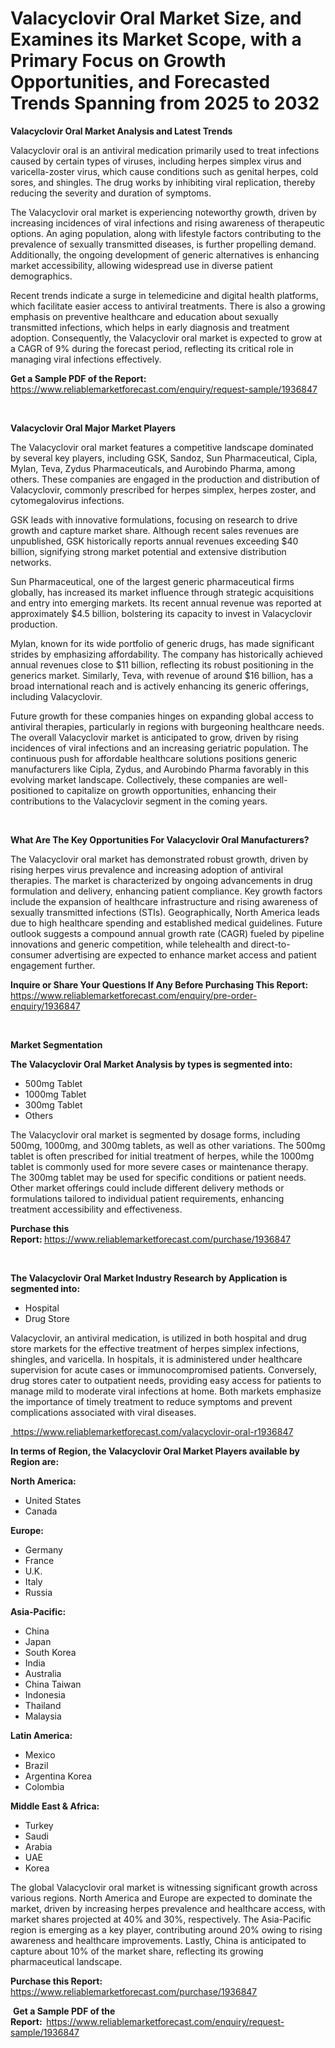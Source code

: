 <p><h1>Valacyclovir Oral Market Size, and Examines its Market Scope, with a Primary Focus on Growth Opportunities, and Forecasted Trends Spanning from 2025 to 2032</h1></p><p><strong>Valacyclovir Oral Market Analysis and Latest Trends</strong></p>
<p><p>Valacyclovir oral is an antiviral medication primarily used to treat infections caused by certain types of viruses, including herpes simplex virus and varicella-zoster virus, which cause conditions such as genital herpes, cold sores, and shingles. The drug works by inhibiting viral replication, thereby reducing the severity and duration of symptoms.</p><p>The Valacyclovir oral market is experiencing noteworthy growth, driven by increasing incidences of viral infections and rising awareness of therapeutic options. An aging population, along with lifestyle factors contributing to the prevalence of sexually transmitted diseases, is further propelling demand. Additionally, the ongoing development of generic alternatives is enhancing market accessibility, allowing widespread use in diverse patient demographics.</p><p>Recent trends indicate a surge in telemedicine and digital health platforms, which facilitate easier access to antiviral treatments. There is also a growing emphasis on preventive healthcare and education about sexually transmitted infections, which helps in early diagnosis and treatment adoption. Consequently, the Valacyclovir oral market is expected to grow at a CAGR of 9% during the forecast period, reflecting its critical role in managing viral infections effectively.</p></p>
<p><strong>Get a Sample PDF of the Report:&nbsp;</strong> <a href="https://www.reliablemarketforecast.com/enquiry/request-sample/1936847?utm_campaign=2307&utm_medium=2&utm_source=Github&utm_content=ia&utm_term=19042025&utm_id=valacyclovir-oral">https://www.reliablemarketforecast.com/enquiry/request-sample/1936847</a></p>
<p>&nbsp;</p>
<p><strong>Valacyclovir Oral Major Market Players</strong></p>
<p><p>The Valacyclovir oral market features a competitive landscape dominated by several key players, including GSK, Sandoz, Sun Pharmaceutical, Cipla, Mylan, Teva, Zydus Pharmaceuticals, and Aurobindo Pharma, among others. These companies are engaged in the production and distribution of Valacyclovir, commonly prescribed for herpes simplex, herpes zoster, and cytomegalovirus infections.</p><p>GSK leads with innovative formulations, focusing on research to drive growth and capture market share. Although recent sales revenues are unpublished, GSK historically reports annual revenues exceeding $40 billion, signifying strong market potential and extensive distribution networks.</p><p>Sun Pharmaceutical, one of the largest generic pharmaceutical firms globally, has increased its market influence through strategic acquisitions and entry into emerging markets. Its recent annual revenue was reported at approximately $4.5 billion, bolstering its capacity to invest in Valacyclovir production.</p><p>Mylan, known for its wide portfolio of generic drugs, has made significant strides by emphasizing affordability. The company has historically achieved annual revenues close to $11 billion, reflecting its robust positioning in the generics market. Similarly, Teva, with revenue of around $16 billion, has a broad international reach and is actively enhancing its generic offerings, including Valacyclovir.</p><p>Future growth for these companies hinges on expanding global access to antiviral therapies, particularly in regions with burgeoning healthcare needs. The overall Valacyclovir market is anticipated to grow, driven by rising incidences of viral infections and an increasing geriatric population. The continuous push for affordable healthcare solutions positions generic manufacturers like Cipla, Zydus, and Aurobindo Pharma favorably in this evolving market landscape. Collectively, these companies are well-positioned to capitalize on growth opportunities, enhancing their contributions to the Valacyclovir segment in the coming years.</p></p>
<p>&nbsp;</p>
<p><strong>What Are The Key Opportunities For Valacyclovir Oral Manufacturers?</strong></p>
<p><p>The Valacyclovir oral market has demonstrated robust growth, driven by rising herpes virus prevalence and increasing adoption of antiviral therapies. The market is characterized by ongoing advancements in drug formulation and delivery, enhancing patient compliance. Key growth factors include the expansion of healthcare infrastructure and rising awareness of sexually transmitted infections (STIs). Geographically, North America leads due to high healthcare spending and established medical guidelines. Future outlook suggests a compound annual growth rate (CAGR) fueled by pipeline innovations and generic competition, while telehealth and direct-to-consumer advertising are expected to enhance market access and patient engagement further.</p></p>
<p><strong>Inquire or Share Your Questions If Any Before Purchasing This Report:</strong> <a href="https://www.reliablemarketforecast.com/enquiry/pre-order-enquiry/1936847?utm_campaign=2307&utm_medium=2&utm_source=Github&utm_content=ia&utm_term=19042025&utm_id=valacyclovir-oral">https://www.reliablemarketforecast.com/enquiry/pre-order-enquiry/1936847</a></p>
<p>&nbsp;</p>
<p><strong>Market Segmentation</strong></p>
<p><strong>The Valacyclovir Oral Market Analysis by types is segmented into:</strong></p>
<p><ul><li>500mg Tablet</li><li>1000mg Tablet</li><li>300mg Tablet</li><li>Others</li></ul></p>
<p><p>The Valacyclovir oral market is segmented by dosage forms, including 500mg, 1000mg, and 300mg tablets, as well as other variations. The 500mg tablet is often prescribed for initial treatment of herpes, while the 1000mg tablet is commonly used for more severe cases or maintenance therapy. The 300mg tablet may be used for specific conditions or patient needs. Other market offerings could include different delivery methods or formulations tailored to individual patient requirements, enhancing treatment accessibility and effectiveness.</p></p>
<p><strong>Purchase this Report:&nbsp;</strong><a href="https://www.reliablemarketforecast.com/purchase/1936847?utm_campaign=2307&utm_medium=2&utm_source=Github&utm_content=ia&utm_term=19042025&utm_id=valacyclovir-oral">https://www.reliablemarketforecast.com/purchase/1936847</a></p>
<p>&nbsp;</p>
<p><strong>The Valacyclovir Oral Market Industry Research by Application is segmented into:</strong></p>
<p><ul><li>Hospital</li><li>Drug Store</li></ul></p>
<p><p>Valacyclovir, an antiviral medication, is utilized in both hospital and drug store markets for the effective treatment of herpes simplex infections, shingles, and varicella. In hospitals, it is administered under healthcare supervision for acute cases or immunocompromised patients. Conversely, drug stores cater to outpatient needs, providing easy access for patients to manage mild to moderate viral infections at home. Both markets emphasize the importance of timely treatment to reduce symptoms and prevent complications associated with viral diseases.</p></p>
<p><a href="https://www.reliablemarketforecast.com/valacyclovir-oral-r1936847?utm_campaign=2307&utm_medium=2&utm_source=Github&utm_content=ia&utm_term=19042025&utm_id=valacyclovir-oral">&nbsp;https://www.reliablemarketforecast.com/valacyclovir-oral-r1936847</a></p>
<p><strong>In terms of Region, the Valacyclovir Oral Market Players available by Region are:</strong></p>
<p>
    <p> <strong> North America: </strong>
        <ul>
            <li>United States</li>
            <li>Canada</li>
        </ul>
        </p> 
    <p> <strong> Europe: </strong>
        <ul>
            <li>Germany</li>
            <li>France</li>
            <li>U.K.</li>
            <li>Italy</li>
            <li>Russia</li>
        </ul>
        </p> 
    <p> <strong> Asia-Pacific: </strong>
        <ul>
            <li>China</li>
            <li>Japan</li>
            <li>South Korea</li>
            <li>India</li>
            <li>Australia</li>
            <li>China Taiwan</li>
            <li>Indonesia</li>
            <li>Thailand</li>
            <li>Malaysia</li>
        </ul>
        </p> 
    <p> <strong> Latin America: </strong>
        <ul>
            <li>Mexico</li>
            <li>Brazil</li>
            <li>Argentina Korea</li>
            <li>Colombia</li>
        </ul>
        </p> 
    <p> <strong> Middle East & Africa: </strong>
        <ul>
            <li>Turkey</li>
            <li>Saudi</li>
            <li>Arabia</li>
            <li>UAE</li>
            <li>Korea</li>
        </ul>
    </p>
    </p>
<p><p>The global Valacyclovir oral market is witnessing significant growth across various regions. North America and Europe are expected to dominate the market, driven by increasing herpes prevalence and healthcare access, with market shares projected at 40% and 30%, respectively. The Asia-Pacific region is emerging as a key player, contributing around 20% owing to rising awareness and healthcare improvements. Lastly, China is anticipated to capture about 10% of the market share, reflecting its growing pharmaceutical landscape.</p></p>
<p><strong>Purchase this Report: </strong><a href="https://www.reliablemarketforecast.com/purchase/1936847?utm_campaign=2307&utm_medium=2&utm_source=Github&utm_content=ia&utm_term=19042025&utm_id=valacyclovir-oral">https://www.reliablemarketforecast.com/purchase/1936847</a></p>
<p>&nbsp;<strong>Get a Sample PDF of the Report:&nbsp;&nbsp;</strong><a href="https://www.reliablemarketforecast.com/enquiry/request-sample/1936847?utm_campaign=2307&utm_medium=2&utm_source=Github&utm_content=ia&utm_term=19042025&utm_id=valacyclovir-oral">https://www.reliablemarketforecast.com/enquiry/request-sample/1936847</a></p>
<p><strong></strong></p>
<p><p></p><p></p><p></p></p>